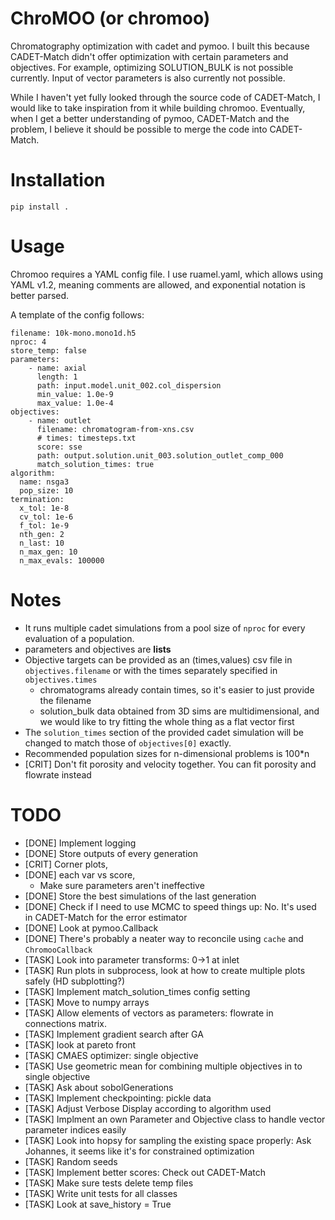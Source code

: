 # ChroMOO (or chromoo)

Chromatography optimization with cadet and pymoo. I built this because CADET-Match didn't offer optimization with certain parameters and objectives. For example, optimizing SOLUTION_BULK is not possible currently. Input of vector parameters is also currently not possible.

While I haven't yet fully looked through the source code of CADET-Match, I would like to take inspiration from it while building chromoo. Eventually, when I get a better understanding of pymoo, CADET-Match and the problem, I believe it should be possible to merge the code into CADET-Match.

# Installation

```
pip install .
```

# Usage

Chromoo requires a YAML config file. I use ruamel.yaml, which allows using YAML v1.2, meaning comments are allowed, and exponential notation is better parsed.

A template of the config follows:

```
filename: 10k-mono.mono1d.h5
nproc: 4
store_temp: false
parameters:
    - name: axial
      length: 1
      path: input.model.unit_002.col_dispersion
      min_value: 1.0e-9
      max_value: 1.0e-4
objectives: 
    - name: outlet
      filename: chromatogram-from-xns.csv
      # times: timesteps.txt
      score: sse
      path: output.solution.unit_003.solution_outlet_comp_000
      match_solution_times: true
algorithm: 
  name: nsga3
  pop_size: 10
termination:
  x_tol: 1e-8
  cv_tol: 1e-6
  f_tol: 1e-9
  nth_gen: 2
  n_last: 10
  n_max_gen: 10
  n_max_evals: 100000
```

# Notes
- It runs multiple cadet simulations from a pool size of `nproc` for every evaluation of a population.
- parameters and objectives are **lists**
- Objective targets can be provided as an (times,values) csv file in `objectives.filename` or with the times separately specified in `objectives.times`
    - chromatograms already contain times, so it's easier to just provide the filename
    - solution_bulk data obtained from 3D sims are multidimensional, and we would like to try fitting the whole thing as a flat vector first
- The `solution_times` section of the provided cadet simulation will be changed to match those of `objectives[0]` exactly.
- Recommended population sizes for n-dimensional problems is 100*n
- [CRIT] Don't fit porosity and velocity together. You can fit porosity and flowrate instead

# TODO
- [DONE] Implement logging
- [DONE] Store outputs of every generation
- [CRIT] Corner plots, 
- [DONE] each var vs score, 
    - Make sure parameters aren't ineffective
- [DONE] Store the best simulations of the last generation
- [DONE] Check if I need to use MCMC to speed things up: No. It's used in CADET-Match for the error estimator
- [DONE] Look at pymoo.Callback
- [DONE] There's probably a neater way to reconcile using `cache`  and `ChromooCallback`
- [TASK] Look into parameter transforms: 0->1 at inlet
- [TASK] Run plots in subprocess, look at how to create multiple plots safely (HD subplotting?)
- [TASK] Implement match_solution_times config setting
- [TASK] Move to numpy arrays
- [TASK] Allow elements of vectors as parameters: flowrate in connections matrix.
- [TASK] Implement gradient search after GA
- [TASK] look at pareto front
- [TASK] CMAES optimizer: single objective
- [TASK] Use geometric mean for combining multiple objectives in to single objective
- [TASK] Ask about sobolGenerations
- [TASK] Implement checkpointing: pickle data
- [TASK] Adjust Verbose Display according to algorithm used
- [TASK] Implment an own Parameter and Objective class to handle vector parameter indices easily
- [TASK] Look into hopsy for sampling the existing space properly: Ask Johannes, it seems like it's for constrained optimization
- [TASK] Random seeds
- [TASK] Implement better scores: Check out CADET-Match
- [TASK] Make sure tests delete temp files
- [TASK] Write unit tests for all classes
- [TASK] Look at save_history = True

